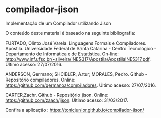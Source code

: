 # compilador-jison

Implementação de um Compilador utilizando Jison

O conteúdo deste material é baseado na seguinte bibliografia:

FURTADO, Olinto José Varela. Linguagens Formais e Compiladores. Apostila. Universidade Federal de Santa Catarina - Centro Tecnológico - Departamento de Informática e de Estatística. On-line: http://www.inf.ufsc.br/~silveira/INE5317/Apostila/ApostilaINE5317.pdf. Último acesso: 27/07/2016.

ANDERSON, Germano; SHCIBLER, Artur; MORALES, Pedro. Github - Repositório compiladores. Online: https://github.com/germanoa/compiladores. Último acesso: 27/07/2016.

CARTER,Zachr. Github - Repositório jison. Online: https://github.com/zaach/jison. Último acesso: 31/03/2017.

Confira a aplicação : https://tonicjunior.github.io/compilador-jison/
